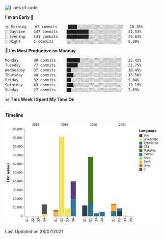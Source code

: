 <!--START_SECTION:waka-->
![Lines of code](https://img.shields.io/badge/From%20Hello%20World%20I%27ve%20Written-273236%20lines%20of%20code-blue)

**I'm an Early 🐤** 

```text
🌞 Morning    65 commits     ████░░░░░░░░░░░░░░░░░░░░░   18.36% 
🌆 Daytime    147 commits    ██████████░░░░░░░░░░░░░░░   41.53% 
🌃 Evening    141 commits    ██████████░░░░░░░░░░░░░░░   39.83% 
🌙 Night      1 commits      ░░░░░░░░░░░░░░░░░░░░░░░░░   0.28%

```
📅 **I'm Most Productive on Monday** 

```text
Monday       90 commits     ██████░░░░░░░░░░░░░░░░░░░   25.42% 
Tuesday      77 commits     █████░░░░░░░░░░░░░░░░░░░░   21.75% 
Wednesday    37 commits     ██░░░░░░░░░░░░░░░░░░░░░░░   10.45% 
Thursday     48 commits     ███░░░░░░░░░░░░░░░░░░░░░░   13.56% 
Friday       32 commits     ██░░░░░░░░░░░░░░░░░░░░░░░   9.04% 
Saturday     43 commits     ███░░░░░░░░░░░░░░░░░░░░░░   12.15% 
Sunday       27 commits     ██░░░░░░░░░░░░░░░░░░░░░░░   7.63%

```


📊 **This Week I Spent My Time On** 

```text
```

**Timeline**

![Chart not found](https://raw.githubusercontent.com/johann-lr/johann-lr/master/charts/bar_graph.png) 


 Last Updated on 28/07/2021
<!--END_SECTION:waka-->

